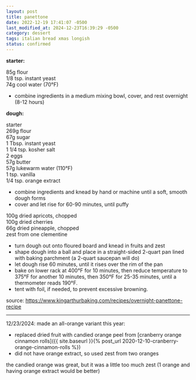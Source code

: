 ```yaml
---
layout: post
title: panettone
date: 2022-12-19 17:41:07 -0500
last_modified_at: 2024-12-23T16:39:29 -0500
category: dessert
tags: italian bread xmas longish
status: confirmed
---
```


**starter:**

85g flour  
1/8 tsp. instant yeast  
74g cool water (70°F)  
* combine ingredients in a medium mixing bowl, cover, and rest overnight (8-12 hours)


**dough:**

starter  
269g flour  
67g sugar  
1 Tbsp. instant yeast  
1 1/4 tsp. kosher salt  
2 eggs  
57g butter  
57g lukewarm water (110°F)  
1 tsp. vanilla  
1/4 tsp. orange extract  
* combine ingredients and knead by hand or machine until a soft, smooth dough forms
* cover and let rise for 60-90 minutes, until puffy

100g dried apricots, chopped  
100g dried cherries  
66g dried pineapple, chopped  
zest from one clementine  
* turn dough out onto floured board and knead in fruits and zest
* shape dough into a ball and place in a straight-sided 2-quart pan lined with
  baking parchment (a 2-quart saucepan will do)
* let dough rise 60 minutes, until it rises over the rim of the pan
* bake on lower rack at 400°F for 10 minutes, then reduce temperature to 375°F for
  another 10 minutes, then 350°F for 25-35 minutes, until a thermometer reads 190°F.
* tent with foil, if needed, to prevent excessive browning.

source: <https://www.kingarthurbaking.com/recipes/overnight-panettone-recipe>

---

12/23/2024: made an all-orange variant this year:
* replaced dried fruit with candied orange peel from [cranberry orange cinnamon rolls]({{ site.baseurl }}{% post_url 2020-12-10-cranberry-orange-cinnamon-rolls %})
* did not have orange extract, so used zest from two oranges

the candied orange was great, but it was a little too much zest (1 orange and having
orange extract would be better)

